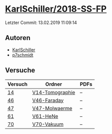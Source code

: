 # [KarlSchiller/2018-SS-FP](https://github.com/KarlSchiller/2018-SS-FP)

Letzter Commit: 13.02.2019 11:09:14

## Autoren
- [KarlSchiller](https://github.com/KarlSchiller)
- [p7schmidt](https://github.com/p7schmidt)

## Versuche

|       Versuch        |                                         Ordner                                          |PDFs|
|----------------------|-----------------------------------------------------------------------------------------|----|
|[14](../../versuch/14)|[V14-Tomographie](https://github.com/KarlSchiller/2018-SS-FP/tree/master/V14-Tomographie)|–   |
|[46](../../versuch/46)|[V46-Faraday](https://github.com/KarlSchiller/2018-SS-FP/tree/master/V46-Faraday)        |–   |
|[47](../../versuch/47)|[V47-Molwaerme](https://github.com/KarlSchiller/2018-SS-FP/tree/master/V47-Molwaerme)    |–   |
|[61](../../versuch/61)|[V61-HeNe](https://github.com/KarlSchiller/2018-SS-FP/tree/master/V61-HeNe)              |–   |
|[70](../../versuch/70)|[V70-Vakuum](https://github.com/KarlSchiller/2018-SS-FP/tree/master/V70-Vakuum)          |–   |
